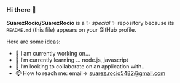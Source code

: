### Hi there 👋


**SuarezRocio/SuarezRocio** is a ✨ _special_ ✨ repository because its `README.md` (this file) appears on your GitHub profile.

Here are some ideas:

- 🔭 I am currently working on...
- 🌱 I’m currently learning ... node.js, javascript
- 👯 I’m looking to collaborate on an application with..
- 📫 How to reach me: email=> suarez.rocio5482@gmail.com 

